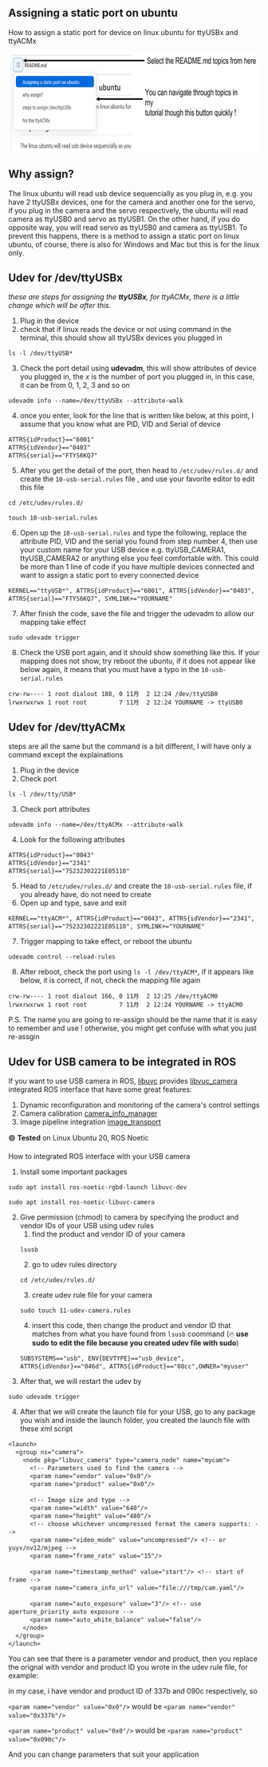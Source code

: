## Assigning a static port on ubuntu 
How to assign a static port for device on linux ubuntu for ttyUSBx and ttyACMx

<p align="center">
  <img src=https://github.com/gmp-prem/assigning-static-port-ubuntu/blob/main/picture.png width="700" height="200">
</p>

## Why assign?
The linux ubuntu will read usb device sequencially as you plug in, e.g. you have 2 ttyUSBx devices, one for the camera and another one for the servo, if you plug in the camera and the servo respectively, the ubuntu will read camera as ttyUSB0 and servo as ttyUSB1. On the other hand, if you do opposite way, you will read servo as ttyUSB0 and camera as ttyUSB1. To prevent this happens, there is a method to assign a static port on linux ubuntu, of course, there is also for Windows and Mac but this is for the linux only.

## Udev for /dev/ttyUSBx
_these are steps for assigning the **ttyUSBx**, for ttyACMx, there is a little change which will be after this._
1. Plug in the device
2. check that if linux reads the device or not using command in the terminal, this should show all ttyUSBx devices you plugged in
```
ls -l /dev/ttyUSB*
```
3. Check the port detail using **udevadm**, this will show attributes of device you plugged in, the _x_ is the number of port you plugged in, in this case, it can be from 0, 1, 2, 3 and so on
```
udevadm info --name=/dev/ttyUSBx --attribute-walk
```
4. once you enter, look for the line that is written like below, at this point, I assume that you know what are PID, VID and Serial of device
```
ATTRS{idProduct}=="6001"
ATTRS{idVendor}=="0403"
ATTRS{serial}=="FTYS6KQ7"
```
5. After you get the detail of the port, then head to `/etc/udev/rules.d/` and create the `10-usb-serial.rules` file , and use your favorite editor to edit this file
```
cd /etc/udev/rules.d/
```
```
touch 10-usb-serial.rules
```
6. Open up the `10-usb-serial.rules` and type the following, replace the attribute PID, VID and the serial you found from step number 4, then use your custom name  for your USB device e.g. ttyUSB_CAMERA1, ttyUSB_CAMERA2 or anything else you feel comfortable with. This could be more than 1 line of code if you have multiple devices connected and want to assign a static port to every connected device
```
KERNEL=="ttyUSB*", ATTRS{idProduct}=="6001", ATTRS{idVendor}=="0403", ATTRS{serial}=="FTYS6KQ7", SYMLINK+="YOURNAME"
```
7. After finish the code, save the file and trigger the udevadm to allow our mapping take effect
```
sudo udevadm trigger
```
8. Check the USB port again, and it should show something like this. If your mapping does not show, try reboot the ubuntu, if it does not appear like below again, it means that you must have a typo in the `10-usb-serial.rules`
```
crw-rw---- 1 root dialout 188, 0 11月  2 12:24 /dev/ttyUSB0
lrwxrwxrwx 1 root root         7 11月  2 12:24 YOURNAME -> ttyUSB0
```

## Udev for /dev/ttyACMx
steps are all the same but the command is a bit different, I will have only a command except the explainations
1. Plug in the device
2. Check port
```
ls -l /dev/tty/USB*
```
3. Check port attributes
```
udevadm info --name=/dev/ttyACMx --attribute-walk
```
4. Look for the following attributes
```
ATTRS{idProduct}=="0043"
ATTRS{idVendor}=="2341"
ATTRS{serial}=="75232302221E05110"
```
5. Head to `/etc/udev/rules.d/` and create the `10-usb-serial.rules` file, if you already have, do not need to create
6. Open up and type, save and exit
```
KERNEL=="ttyACM*", ATTRS{idProduct}=="0043", ATTRS{idVendor}=="2341", ATTRS{serial}=="75232302221E05110", SYMLINK+="YOURNAME"
```
7. Trigger mapping to take effect, or reboot the ubuntu
```
udevadm control --reload-rules
```
8. After reboot, check the port using `ls -l /dev/ttyACM*`, if it appears like below, it is correct, if not, check the mapping file again
```
crw-rw---- 1 root dialout 166, 0 11月  2 12:25 /dev/ttyACM0
lrwxrwxrwx 1 root root         7 11月  2 12:24 YOURNAME -> ttyACM0
```

P.S. The name you are going to re-assign should be the name that it is easy to remember and use ! otherwise, you might get confuse with what you just re-assgin

## Udev for USB camera to be integrated in ROS
If you want to use USB camera in ROS, [libuvc]([https://wiki.ros.org/libuvc_camera](https://github.com/libuvc/libuvc)https://github.com/libuvc/libuvc) provides [libvuc_camera](https://wiki.ros.org/libuvc_camera) integrated ROS interface that have some great features:
1. Dynamic reconfiguration and monitoring of the camera's control settings
2. Camera calibration [camera_info_manager](https://wiki.ros.org/camera_info_manager)
3. Image pipeline integration [image_transport](https://wiki.ros.org/image_transport)

🟢 **Tested** on Linux Ubuntu 20, ROS Noetic

How to integrated ROS interface with your USB camera
1. Install some important packages
```
sudo apt install ros-noetic-rgbd-launch libuvc-dev
```
```
sudo apt install ros-noetic-libuvc-camera
```
2. Give permission (chmod) to camera by specifying the product and vendor IDs of your USB using udev rules
   1. find the product and vendor ID of your camera
   ```
   lsusb
   ```
   2. go to udev rules directory
   ```
   cd /etc/udev/rules.d/
   ```
   3. create udev rule file for your camera
   ```
   sudo touch 11-udev-camera.rules
   ```
   4. insert this code, then change the product and vendor ID that matches from what you have found from `lsusb` coommand (:fire: **use sudo to edit the file because you created udev file with sudo**)
   ```
   SUBSYSTEMS=="usb", ENV{DEVTYPE}=="usb_device", ATTRS{idVendor}=="046d", ATTRS{idProduct}=="08cc",OWNER="myuser"
   ```
3. After that, we will restart the udev by
```
sudo udevadm trigger
```
4. After that we will create the launch file for your USB, go to any package you wish and inside the launch folder, you created the launch file with these xml script
```
<launch>
  <group ns="camera">
    <node pkg="libuvc_camera" type="camera_node" name="mycam">
      <!-- Parameters used to find the camera -->
      <param name="vendor" value="0x0"/>
      <param name="product" value="0x0"/>

      <!-- Image size and type -->
      <param name="width" value="640"/>
      <param name="height" value="480"/>
      <!-- choose whichever uncompressed format the camera supports: -->
      <param name="video_mode" value="uncompressed"/> <!-- or yuyv/nv12/mjpeg -->
      <param name="frame_rate" value="15"/>

      <param name="timestamp_method" value="start"/> <!-- start of frame -->
      <param name="camera_info_url" value="file:///tmp/cam.yaml"/>

      <param name="auto_exposure" value="3"/> <!-- use aperture_priority auto exposure -->
      <param name="auto_white_balance" value="false"/>
    </node>
  </group>
</launch>
```
You can see that there is a parameter vendor and product, then you replace the orignal with vendor and product ID you wrote in the udev rule file, for example:

in my case, i have vendor and product ID of 337b and 090c respectively, so

`<param name="vendor" value="0x0"/>` would be `<param name="vendor" value="0x337b"/>`

`<param name="product" value="0x0"/>` would be `<param name="product" value="0x090c"/>`

And you can change parameters that suit your application
